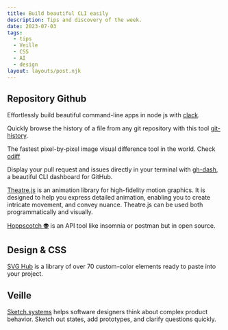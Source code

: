 ```yaml
---
title: Build beautiful CLI easily
description: Tips and discovery of the week.
date: 2023-07-03
tags:
  - tips
  - Veille
  - CSS
  - AI
  - design
layout: layouts/post.njk
---
```


## Repository Github

Effortlessly build beautiful command-line apps in node js with [clack](https://github.com/natemoo-re/clack).

Quickly browse the history of a file from any git repository with this tool [git-history](https://github.com/pomber/git-history).

The fastest pixel-by-pixel image visual difference tool in the world. Check [odiff](https://github.com/dmtrKovalenko/odiff)

Display your pull request and issues directly in your terminal with [gh-dash](https://github.com/dlvhdr/gh-dash), a beautiful CLI dashboard for GitHub.

[Theatre.js](https://github.com/theatre-js/theatre) is an animation library for high-fidelity motion graphics. It is designed to help you express detailed animation, enabling you to create intricate movement, and convey nuance. Theatre.js can be used both programmatically and visually.

[Hoppscotch 👽](https://github.com/hoppscotch/hoppscotch) is an API tool like insomnia or postman but in open source.

## Design & CSS

[SVG Hub](https://svghub.vercel.app) is a library of over 70 custom-color elements ready to paste into your project.

## Veille

[Sketch.systems](https://sketch.systems/) helps software designers think about complex product behavior. Sketch out states, add prototypes, and clarify questions quickly.